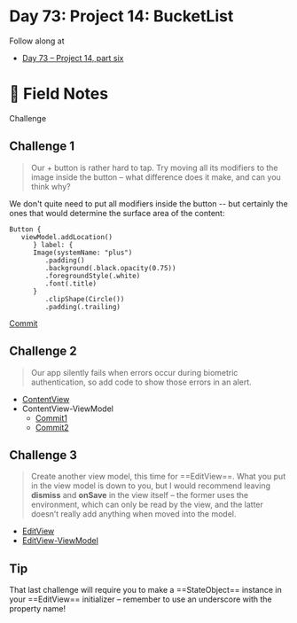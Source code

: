 # Day 73: Project 14: BucketList

Follow along at 
- [Day 73 –  Project 14, part six][1]

# 📒 Field Notes
Challenge


## Challenge 1

> Our + button is rather hard to tap. Try moving all its modifiers to the image inside the button – what difference does it make, and can you think why?

We don't quite need to put all modifiers inside the button -- but certainly the ones that would determine the surface area of the content:

    Button {
       viewModel.addLocation()
          } label: {
          Image(systemName: "plus")
             .padding()
             .background(.black.opacity(0.75))
             .foregroundStyle(.white)
             .font(.title)
          }
             .clipShape(Circle())
             .padding(.trailing)

[Commit][2]

## Challenge 2

> Our app silently fails when errors occur during biometric authentication, so add code to show those errors in an alert.

- [ContentView][3]
- ContentView-ViewModel
    - [Commit1][4]
    - [Commit2][5]

## Challenge 3

> Create another view model, this time for ==EditView==. What you put in the view model is down to you, but I would recommend leaving **dismiss** and **onSave** in the view itself – the former uses the environment, which can only be read by the view, and the latter doesn’t really add anything when moved into the model.

- [EditView][6]
- [EditView-ViewModel][7]

## Tip

 That last challenge will require you to make a ==StateObject== instance in your ==EditView== initializer – remember to use an underscore with the property name!
 
 

[1]: https://www.hackingwithswift.com/100/swiftui/73
[2]: https://github.com/VisionAce/100DaysOfSwiftUI/blob/64ba30c2d51a2174af943d7a032ebb3d1b343e1e/Day73/View/ContentView.swift#L55C24-L65C44
[3]: https://github.com/VisionAce/100DaysOfSwiftUI/blob/64ba30c2d51a2174af943d7a032ebb3d1b343e1e/Day73/View/ContentView.swift#L82C1-L88C14
[4]: https://github.com/VisionAce/100DaysOfSwiftUI/blob/64ba30c2d51a2174af943d7a032ebb3d1b343e1e/Day73/ViewModel/ContentView-ViewModel.swift#L22C1-L23C43
[5]: https://github.com/VisionAce/100DaysOfSwiftUI/blob/64ba30c2d51a2174af943d7a032ebb3d1b343e1e/Day73/ViewModel/ContentView-ViewModel.swift#L78C24-L90C18
[6]: https://github.com/VisionAce/100DaysOfSwiftUI/blob/main/Day73/View/EditView.swift
[7]: https://github.com/VisionAce/100DaysOfSwiftUI/blob/main/Day73/ViewModel/EditView-ViewModel.swift
